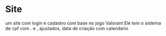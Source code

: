 # Site
um site com login e cadastro com base no jogo Valorant
Ele tem o sistema de cpf com . e , ajustados, data de criação com calendario
